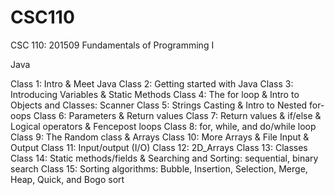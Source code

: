 # CSC110
CSC 110: 201509 Fundamentals of Programming I

Java

Class 1: Intro & Meet Java
Class 2: Getting started with Java
Class 3: Introducing Variables & Static Methods
Class 4: The for loop & Intro to Objects and Classes: Scanner
Class 5: Strings Casting & Intro to Nested for-oops
Class 6: Parameters & Return values
Class 7: Return values & if/else & Logical operators & Fencepost loops
Class 8: for, while, and do/while loop
Class 9: The Random class & Arrays
Class 10: More Arrays & File Input & Output
Class 11: Input/output (I/O)
Class 12: 2D_Arrays
Class 13: Classes
Class 14: Static methods/fields & Searching and Sorting: sequential, binary search
Class 15: Sorting algorithms: Bubble, Insertion, Selection, Merge, Heap, Quick, and Bogo sort
